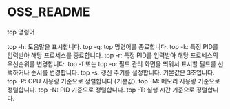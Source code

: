 # OSS_README

top 명령어

top -h: 도움말을 표시합니다.
top -q: top 명령어를 종료합니다.
top -k: 특정 PID를 입력받아 해당 프로세스를 종료합니다.
top -r: 특정 PID를 입력받아 해당 프로세스의 우선순위를 변경합니다.
top -f 또는 top -o: 필드 관리 화면을 띄워서 표시할 필드를 선택하거나 순서를 변경합니다.
top -s: 갱신 주기를 설정합니다. 기본값은 3초입니다.
top -P: CPU 사용량 기준으로 정렬합니다 (기본값).
top -M: 메모리 사용량 기준으로 정렬합니다.
top -N: PID 기준으로 정렬합니다.
top -T: 실행 시간 기준으로 정렬합니다.

